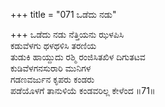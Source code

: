 +++
title = "071 ಒಡೆದು ನಡು"

+++
ಒಡೆದು ನಡು ನೆತ್ತಿಯನು ಝಳಪಿಸಿ  
ಕಡುವೆಳಗು ಥಳಥಳಿಸಿ ತರಣಿಯ  
ತುಡುಕಿ ಹಾಯ್ದುದು ರಶ್ಮಿ ರಂಜಿಸಿತಖಿಳ ದಿಗುತಟವ  
ಕುಡಿವೆಳಗನಸುರಾರಿ ಮುನಿಗಳ  
ಗಡಣವರ್ಜುನ ಕೃಪರು ಕಂಡರು  
ಪಡೆಯೊಳಗೆ ತಾನುಳಿಯೆ ಕಂಡವರಿಲ್ಲ ಕೇಳೆಂದ     ॥71॥